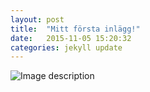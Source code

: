```yaml
---
layout: post
title:  "Mitt första inlägg!"
date:   2015-11-05 15:20:32
categories: jekyll update
---
```


![Image description]()





